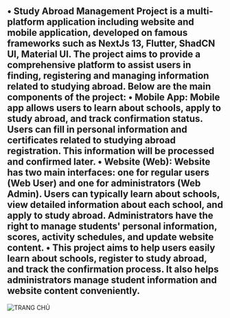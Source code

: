 • Study Abroad Management Project is a multi-platform application including website and mobile application, developed on famous frameworks such as NextJs 13, Flutter, ShadCN UI, Material UI. The project aims to provide a comprehensive platform to assist users in finding, registering and managing information related to studying abroad. Below are the main components of the project:
• Mobile App: Mobile app allows users to learn about schools, apply to study abroad, and track confirmation status. Users can fill in personal information and certificates related to studying abroad registration. This information will be processed and confirmed later.
• Website (Web): Website has two main interfaces: one for regular users (Web User) and one for administrators (Web Admin). Users can typically learn about schools, view detailed information about each school, and apply to study abroad. Administrators have the right to manage students' personal information, scores, activity schedules, and update website content.
• This project aims to help users easily learn about schools, register to study abroad, and track the confirmation process. It also helps administrators manage student information and website content conveniently.
----------------------------------------------------------------------
![TRANG CHỦ](https://github.com/user-attachments/assets/101efbc7-4adc-47e8-be3c-4fd51cd81764)
